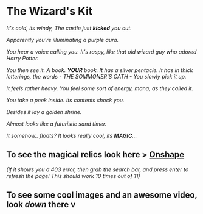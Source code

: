 # The Wizard's Kit

*It's cold, its windy, The castle just **kicked** you out.* 

*Apparently you're illuminating a purple aura.* 

*You hear a voice calling you. It's raspy, like that old wizard guy who adored Harry Potter.*

*You then see it. A book. **YOUR** book. It has a silver pentacle. It has in thick letterings, the words - THE SOMMONER'S OATH - You slowly pick it up.* 

*It feels rather heavy. You feel some sort of energy, mana, as they called it.* 

*You take a peek inside. Its contents shock you.* 

*Besides it lay a golden shrine.* 

*Almost looks like a futuristic sand timer.* 

*It somehow.. floats? It looks really cool, its **MAGIC**...*

## To see the magical relics look here > [Onshape](https://cad.onshape.com/documents/9fd4c40005c2ab907ba55fbb/w/a00ce89e437f5ab3dfb0a506/e/776ad95c629091854e1f18a4?renderMode=0&uiState=68ea0dd330fb87a0e7c7f9b2) 
*(If it shows you a 403 error, then grab the search bar, and press enter to refresh the page! This should work 10 times out of 11)*
                               
## To see some cool images and an awesome video, look *down* there v
